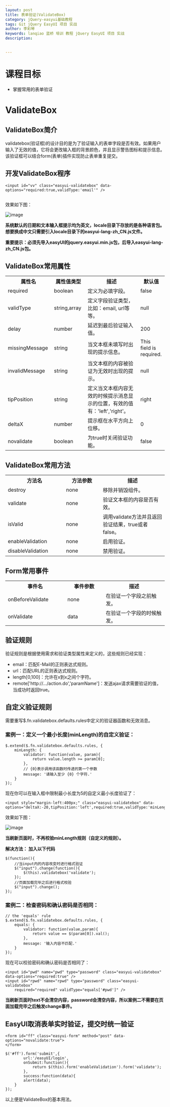```yaml
---
layout: post  
title: 表单验证(ValidateBox)    
category: jQuery-easyui基础教程  
tags: Git jQuery EasyUI 项目 实战  
author: 李彩琴  
keywords: lanqiao 蓝桥 培训 教程 jQuery EasyUI 项目 实战  
description:
  

---
```

# 课程目标

- 掌握常用的表单验证


# ValidateBox

## ValidateBox简介

  
validatebox(验证框)的设计目的是为了验证输入的表单字段是否有效。如果用户输入了无效的值，它将会更改输入框的背景颜色，并且显示警告图标和提示信息。该验证框可以结合form(表单)插件实现防止表单重复提交。

## 开发ValidateBox程序

```
<input id="vv" class="easyui-validatebox" data-options="required:true,validType:'email'" />  
  
```
  
效果如下图：

![image](http://i.imgur.com/S8cOYnR.png)

**系统默认的日期和文本输入框提示均为英文，locale目录下存放的是各种语言包。想要换成中文只需要引入locale目录下的easyui-lang-zh_CN.js文件。**


**重要提示：必须先导入easyUI的jquery.easyui.min.js包，后导入easyui-lang-zh_CN.js包。**

## ValidateBox常用属性

<table class="table table-bordered table-striped table-condensed">
   <tr>
      <th width="200px">属性名</th>
      <th width="180px">属性值类型</th>
      <th width="600px">描述</th>
      <th width="100px">默认值</th>
   </tr>
   <tr>
      <td>required</td>
	  <td>boolean</td>
	  <td>定义为必填字段。</td>
	  <td>false</td>
   </tr>
   <tr>
      <td>validType</td>
	  <td>string,array</td>
	  <td>定义字段验证类型，比如：email, url等等。</td>
	  <td>null</td>
   </tr>
   <tr>
      <td>delay</td>
	  <td>number</td>
	  <td>延迟到最后验证输入值。</td>
	  <td>200</td>
   </tr>
   <tr>
      <td>missingMessage</td>
	  <td>string</td>
	  <td>当文本框未填写时出现的提示信息。</td>
	  <td>This field is required.</td>
   </tr>   
   <tr>
      <td>invalidMessage</td>
	  <td>string</td>
	  <td>当文本框的内容被验证为无效时出现的提示。</td>
	  <td>null</td>
   </tr>
   <tr>
      <td>tipPosition</td>
	  <td>string</td>
	  <td>定义当文本框内容无效的时候提示消息显示的位置，有效的值有：'left','right'。</td>
	  <td>right</td>
   </tr>
   <tr>
      <td>deltaX</td>
	  <td>number</td>
	  <td>提示框在水平方向上位移。</td>
	  <td>0</td>
   </tr>
   <tr>
      <td>novalidate</td>
	  <td>boolean</td>
	  <td>为true时关闭验证功能。</td>
	  <td>false</td>
   </tr>
</table>


## ValidateBox常用方法  

<table class="table table-bordered table-striped table-condensed">
   <tr>
      <th width="300px">方法名</th> 
      <th width="300px">方法参数</th> 
      <th width="600px">描述</th>
   </tr>
   <tr>
      <td>destroy</td> 
      <td>none</td> 
      <td>移除并销毁组件。</td>
   </tr>
   <tr>
      <td>validate</td> 
      <td>none</td> 
      <td>验证文本框的内容是否有效。</td>
   </tr>
   <tr>
      <td>isValid</td> 
      <td>none</td> 
      <td>调用validate方法并且返回验证结果，true或者false。</td>
   </tr>
   <tr>
      <td>enableValidation</td> 
      <td>none</td> 
      <td>启用验证。</td>
   </tr>
   <tr>
      <td>disableValidation</td> 
      <td>none</td> 
      <td>禁用验证。</td>
   </tr>
</table>  

## Form常用事件

<table class="table table-bordered table-striped table-condensed">
   <tr>
      <th width="300px">事件名</th><th width="300px">事件参数</th><th width="600px">描述</th>
   </tr>
   <tr>
      <td>onBeforeValidate</td><td>none</td><td>在验证一个字段之前触发。</td>
   </tr>
   <tr>
      <td>onValidate</td><td>data</td><td>在验证一个字段的时候触发。</td>
   </tr>
</table> 

##  验证规则  

验证规则是根据使用需求和验证类型属性来定义的，这些规则已经实现：  

- email：匹配E-Mail的正则表达式规则。  
- url：匹配URL的正则表达式规则。  
- length[0,100]：允许在x到x之间个字符。  
- remote['http://.../action.do','paramName']：发送ajax请求需要验证的值，当成功时返回true。
  
## 自定义验证规则  

需要重写$.fn.validatebox.defaults.rules中定义的验证器函数和无效消息。

### 案例一：定义一个最小长度(minLength)的自定义验证：

```
$.extend($.fn.validatebox.defaults.rules, {      
    minLength: {      
        validator: function(value, param){      
            return value.length >= param[0];      
        },    
		// {0}表示调用该函数时传递的第一个参数
        message: '请输入至少 {0} 个字符.'   
    }    
});  
```

现在你可以在输入框中限制最小长度为5的自定义最小长度验证了：

```
<input style="margin-left:400px;" class="easyui-validatebox" data-options="deltaX:-20,tipPosition:'left',required:true,validType:'minLength[5]'">  
```

效果如下图：  

![image](http://i.imgur.com/nbbYi7N.png)

**当刷新页面时，不再校验minLength规则（自定义的规则）。**

**解决方法： 加入以下代码**

```
$(function(){
	//当input内的内容改变时进行格式验证
	$("input").change(function(){
		$(this).validatebox('validate');
	});
	//页面加载完毕之后进行格式校验
	$("input").change();
});
```

### 案例二：检查密码和确认密码是否相同：

```
// the 'equals' rule    
$.extend($.fn.validatebox.defaults.rules, {    
    equals: {    
        validator: function(value,param){    
            return value == $(param[0]).val();    
        },    
        message: '输入内容不匹配.'   
    }    
});  
```

现在可以校验密码和确认密码是否相同了：

```
<input id="pwd" name="pwd" type="password" class="easyui-validatebox" data-options="required:true" />   
<input id="rpwd" name="rpwd" type="password" class="easyui-validatebox"     
    required="required" validType="equals['#pwd']" />  
```

**当刷新页面时text不会清空内容，password会清空内容，所以案例二不需要在页面加载完毕之后触发change事件。**


##  EasyUI取消表单实时验证，提交时统一验证

```
<form id="ff" class="easyui-form" method="post" data-options="novalidate:true">
</form>

$('#ff').form('submit',{
		url:'/easyUI/login',  
        onSubmit:function(){
            return $(this).form('enableValidation').form('validate');
        },
        success:function(data){    
        alert(data);    
    }
});
```

以上便是ValidateBox的基本用法。





